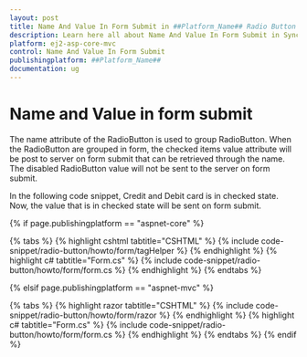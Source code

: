 ```yaml
---
layout: post
title: Name And Value In Form Submit in ##Platform_Name## Radio Button Component
description: Learn here all about Name And Value In Form Submit in Syncfusion ##Platform_Name## Radio Button component of Syncfusion Essential JS 2 and more.
platform: ej2-asp-core-mvc
control: Name And Value In Form Submit
publishingplatform: ##Platform_Name##
documentation: ug
---
```



# Name and Value in form submit

The name attribute of the RadioButton is used to group RadioButton. When the RadioButton are grouped in form, the checked items value attribute
will be post to server on form submit that can be retrieved through the name. The disabled RadioButton
value will not be sent to the server on form submit.

In the following code snippet, Credit and Debit card is in checked state.
Now, the value that is in checked state will be sent on form submit.

{% if page.publishingplatform == "aspnet-core" %}

{% tabs %}
{% highlight cshtml tabtitle="CSHTML" %}
{% include code-snippet/radio-button/howto/form/tagHelper %}
{% endhighlight %}
{% highlight c# tabtitle="Form.cs" %}
{% include code-snippet/radio-button/howto/form/form.cs %}
{% endhighlight %}
{% endtabs %}

{% elsif page.publishingplatform == "aspnet-mvc" %}

{% tabs %}
{% highlight razor tabtitle="CSHTML" %}
{% include code-snippet/radio-button/howto/form/razor %}
{% endhighlight %}
{% highlight c# tabtitle="Form.cs" %}
{% include code-snippet/radio-button/howto/form/form.cs %}
{% endhighlight %}
{% endtabs %}
{% endif %}

